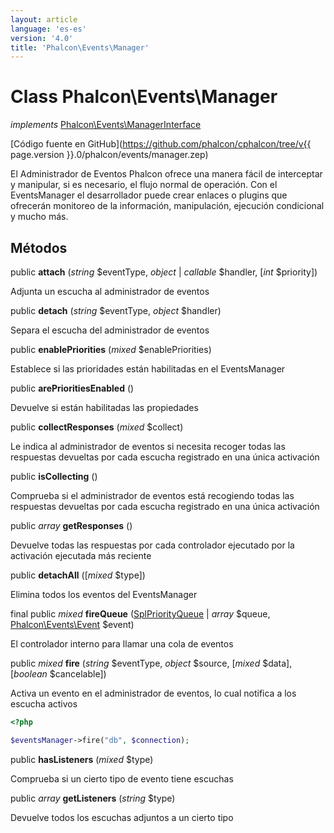 ```yaml
---
layout: article
language: 'es-es'
version: '4.0'
title: 'Phalcon\Events\Manager'
---
```

# Class **Phalcon\Events\Manager**

*implements* [Phalcon\Events\ManagerInterface](Phalcon_Events_ManagerInterface)

[Código fuente en GitHub](https://github.com/phalcon/cphalcon/tree/v{{ page.version }}.0/phalcon/events/manager.zep)

El Administrador de Eventos Phalcon ofrece una manera fácil de interceptar y manipular, si es necesario, el flujo normal de operación. Con el EventsManager el desarrollador puede crear enlaces o plugins que ofrecerán monitoreo de la información, manipulación, ejecución condicional y mucho más.

## Métodos

public **attach** (*string* $eventType, *object* | *callable* $handler, [*int* $priority])

Adjunta un escucha al administrador de eventos

public **detach** (*string* $eventType, *object* $handler)

Separa el escucha del administrador de eventos

public **enablePriorities** (*mixed* $enablePriorities)

Establece si las prioridades están habilitadas en el EventsManager

public **arePrioritiesEnabled** ()

Devuelve si están habilitadas las propiedades

public **collectResponses** (*mixed* $collect)

Le indica al administrador de eventos si necesita recoger todas las respuestas devueltas por cada escucha registrado en una única activación

public **isCollecting** ()

Comprueba si el administrador de eventos está recogiendo todas las respuestas devueltas por cada escucha registrado en una única activación

public *array* **getResponses** ()

Devuelve todas las respuestas por cada controlador ejecutado por la activación ejecutada más reciente

public **detachAll** ([*mixed* $type])

Elimina todos los eventos del EventsManager

final public *mixed* **fireQueue** ([SplPriorityQueue](https://php.net/manual/en/class.splpriorityqueue.php) | *array* $queue, [Phalcon\Events\Event](Phalcon_Events_Event) $event)

El controlador interno para llamar una cola de eventos

public *mixed* **fire** (*string* $eventType, *object* $source, [*mixed* $data], [*boolean* $cancelable])

Activa un evento en el administrador de eventos, lo cual notifica a los escucha activos

```php
<?php

$eventsManager->fire("db", $connection);

```

public **hasListeners** (*mixed* $type)

Comprueba si un cierto tipo de evento tiene escuchas

public *array* **getListeners** (*string* $type)

Devuelve todos los escuchas adjuntos a un cierto tipo